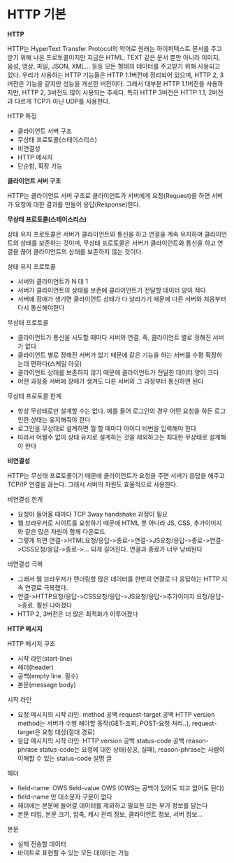 # HTTP 기본

**HTTP**

HTTP는 HyperText Transfer Protocol의 약어로 원래는 하이퍼텍스트 문서를 주고받기 위해 나온 프로토콜이지만 지금은 HTML, TEXT 같은 문서 뿐만 아니라 이미지, 음성, 영상, 파일, JSON, XML... 등등 모든 형태의 데이터를 주고받기 위해 사용되고 있다. 우리가 사용하는 HTTP 기능들은 HTTP 1.1버전에 정리되어 있으며, HTTP 2, 3버전은 기능을 같지만 성능을 개선한 버전이다. 그래서 대부분 HTTP 1.1버전을 사용하지만, HTTP 2, 3버전도 많이 사용되는 추세다. 특히 HTTP 3버전은 HTTP 1.1, 2버전과 다르게 TCP가 아닌 UDP를 사용한다.

HTTP 특징

- 클라이언트 서버 구조
- 무상태 프로토콜(스테이스리스)
- 비연결성
- HTTP 메시지
- 단순함, 확장 가능

**클라이언트 서버 구조**

HTTP는 클라이언트 서버 구조로 클라이언트가 서버에게 요청(Request)을 하면 서버가 요청에 대한 결과를 만들어 응답(Response)한다.

**무상태 프로토콜(스테이스리스)**

상태 유지 프로토콜은 서버가 클라이언트와 통신을 하고 연결을 계속 유지하며 클라이언트의 상태를 보존하는 것이며, 무상태 프로토콜은 서버가 클라이언트와 통신을 하고 연결을 끊어 클라이언트의 상태를 보존하지 않는 것이다.

상태 유지 프로토콜

- 서버와 클라이언트가 N 대 1
- 서버가 클라이언트의 상태를 보존에 클라이언트가 전달할 데이터 양이 적다
- 서버에 장애가 생기면 클라이언트 상태가 다 날라가기 때문에 다른 서버와 처음부터 다시 통신해야한다

무상태 프로토콜

- 클라이언트가 통신을 시도할 때마다 서버와 연결. 즉, 클라이언트 별로 정해진 서버가 없다
- 클라이언트 별로 정해진 서버가 없기 때문에 같은 기능을 하는 서버를 수평 확장하는데 편하다(스케일 아웃)
- 클라이언트 상태를 보존하지 않기 때문에 클라이언트가 전달한 데이터 양이 크다
- 어떤 과정중 서버에 장애가 생겨도 다른 서버와 그 과정부터 통신하면 된다

무상태 프로토콜 한계

- 항상 무상태로만 설계할 수는 없다. 예를 들어 로그인의 경우 어떤 요청을 하든 로그인한 상태는 유지해줘야 한다
- 로그인을 무상태로 설계하면 뭘 할 때마다 아이디 비번을 입력해야 한다
- 따라서 어쩔수 없이 상태 유지로 설계하는 것을 제외하고는 최대한 무상태로 설계해야 한다

**비연결성**

HTTP는 무상태 프로토콜이기 때문에 클라이언트가 요청을 주면 서버가 응답을 해주고 TCP/IP 연결을 끊는다. 그래서 서버의 자원도 효율적으로 사용한다.

비연결성 한계

- 요청이 들어올 때마다 TCP 3way handshake 과정이 필요
- 웹 브라우저로 사이트를 요청하기 때문에 HTML 뿐 아니라 JS, CSS, 추가이미지와 같은 많은 자원이 함께 다운로드
- 그렇게 되면 연결->HTML요청/응답->종료->연결->JS요청/응답->종료->연결->CSS요청/응답->종료->... 되게 길어진다. 연결과 종료가 너무 낭비된다

비연결성 극복

- 그래서 웹 브라우저가 랜더링할 많은 데이터를 한번의 연결로 다 응답하는 HTTP 지속 연결로 극복했다.
- 연결->HTTP요청/응답->CSS요청/응답->JS요청/응답->추가이미지 요청/응답->종료. 훨씬 나아졌다
- HTTP 2, 3버전은 더 많은 최적화가 이루어졌다

**HTTP 메시지**

HTTP 메시지 구조

- 시작 라인(start-line)
- 헤더(header)
- 공백(empty line. 필수)
- 본문(message body)

시작 라인

- 요청 메시지의 시작 라인: method 공백 request-target 공백 HTTP version
  method는 서버가 수행 해야할 동작(GET-조회, POST-요청 처리..), request-target은 요청 대상(절대 경로)
- 응답 메시지의 시작 라인: HTTP version 공백 status-code 공백 reason-phrase
  status-code는 요청에 대한 상태(성공, 실패), reason-phrase는 사람이 이해할 수 있는 status-code 설명 글

헤더

- field-name: OWS field-value OWS (OWS는 공백이 있어도 되고 없어도 된다)
- field-name 만 대소문자 구분이 없다
- 헤더에는 본문에 들어갈 데이터를 제외하고 필요한 모든 부가 정보를 담는다
- 본문 타입, 본문 크기, 압축, 캐시 관리 정보, 클라이언트 정보, 서버 정보...

본문

- 실제 전송할 데이터
- 바이트로 표현할 수 있는 모든 데이터는 가능

